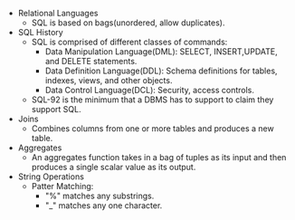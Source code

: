 - Relational Languages
	- SQL is based on bags(unordered, allow duplicates).
- SQL History
	- SQL is comprised of different classes of commands:
		- Data Manipulation Language(DML): SELECT, INSERT,UPDATE, and DELETE statements.
		- Data Definition Language(DDL): Schema definitions for tables, indexes, views, and other objects.
		- Data Control Language(DCL): Security, access controls.
	- SQL-92 is the minimum that a DBMS has to support to claim they support SQL.
- Joins
	- Combines columns from one or more tables and produces a new table.
- Aggregates
	- An aggregates function takes in a bag of tuples as its input and then produces a single scalar value as its output.
- String Operations
	- Patter Matching:
		- "%" matches any substrings.
		- "_" matches any one character.